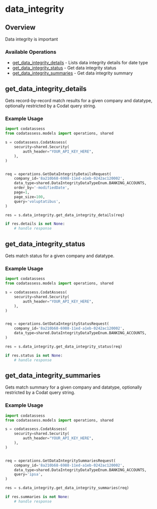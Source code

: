 # data_integrity

## Overview

Data integrity is important

### Available Operations

* [get_data_integrity_details](#get_data_integrity_details) - Lists data integrity details for date type
* [get_data_integrity_status](#get_data_integrity_status) - Get data integrity status
* [get_data_integrity_summaries](#get_data_integrity_summaries) - Get data integrity summary

## get_data_integrity_details

Gets record-by-record match results for a given company and datatype, optionally restricted by a Codat query string.

### Example Usage

```python
import codatassess
from codatassess.models import operations, shared

s = codatassess.CodatAssess(
    security=shared.Security(
        auth_header="YOUR_API_KEY_HERE",
    ),
)


req = operations.GetDataIntegrityDetailsRequest(
    company_id='8a210b68-6988-11ed-a1eb-0242ac120002',
    data_type=shared.DataIntegrityDataTypeEnum.BANKING_ACCOUNTS,
    order_by='-modifiedDate',
    page=1,
    page_size=100,
    query='voluptatibus',
)

res = s.data_integrity.get_data_integrity_details(req)

if res.details is not None:
    # handle response
```

## get_data_integrity_status

Gets match status for a given company and datatype.

### Example Usage

```python
import codatassess
from codatassess.models import operations, shared

s = codatassess.CodatAssess(
    security=shared.Security(
        auth_header="YOUR_API_KEY_HERE",
    ),
)


req = operations.GetDataIntegrityStatusRequest(
    company_id='8a210b68-6988-11ed-a1eb-0242ac120002',
    data_type=shared.DataIntegrityDataTypeEnum.BANKING_ACCOUNTS,
)

res = s.data_integrity.get_data_integrity_status(req)

if res.status is not None:
    # handle response
```

## get_data_integrity_summaries

Gets match summary for a given company and datatype, optionally restricted by a Codat query string.

### Example Usage

```python
import codatassess
from codatassess.models import operations, shared

s = codatassess.CodatAssess(
    security=shared.Security(
        auth_header="YOUR_API_KEY_HERE",
    ),
)


req = operations.GetDataIntegritySummariesRequest(
    company_id='8a210b68-6988-11ed-a1eb-0242ac120002',
    data_type=shared.DataIntegrityDataTypeEnum.BANKING_ACCOUNTS,
    query='ipsa',
)

res = s.data_integrity.get_data_integrity_summaries(req)

if res.summaries is not None:
    # handle response
```
